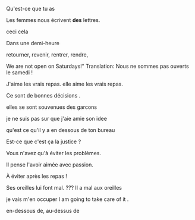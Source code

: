 Qu'est-ce que tu as

Les femmes nous écrivent **des** lettres.

ceci cela 

Dans une demi-heure
 
 
 retourner, revenir, rentrer, rendre,

We are not open on Saturdays!"
Translation: Nous ne sommes pas ouverts le samedi !

J'aime les vrais repas.
elle aime les vrais repas.

Ce sont de bonnes décisions .

elles se sont souvenues des garcons

je ne suis pas sur que j'aie amie son idee

qu'est ce qu'il y a en dessous de ton bureau


Est-ce que c'est ça la justice ?

Vous n'avez qu'à éviter les problèmes.

Il pense l'avoir aimée avec passion.

À éviter après les repas !

 
Ses oreilles lui font mal.     ??? Il a mal aux oreilles

je vais m'en occuper  I am going to take care of it .

en-dessous de,
au-dessus de
